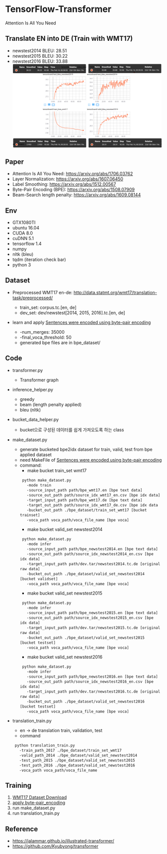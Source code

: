 # TensorFlow-Transformer
Attention Is All You Need


## Translate EN into DE (Train with WMT17)
   * newstest2014 BLEU: 28.51
   * newstest2015 BLEU: 30.22
   * newstest2016 BLEU: 33.88
![final.PNG](./result_img/final.PNG)


## Paper
   * Attention Is All You Need: https://arxiv.org/abs/1706.03762
   * Layer Normalization: https://arxiv.org/abs/1607.06450
   * Label Smoothing: https://arxiv.org/abs/1512.00567 
   * Byte-Pair Encoding (BPE): https://arxiv.org/abs/1508.07909  
   * Beam-Search length penalty: https://arxiv.org/abs/1609.08144

## Env
   * GTX1080TI
   * ubuntu 16.04
   * CUDA 8.0
   * cuDNN 5.1
   * tensorflow 1.4
   * numpy
   * nltk (bleu)
   * tqdm (iteration check bar)
   * python 3
   


## Dataset
   * Preprocessed WMT17 en-de: http://data.statmt.org/wmt17/translation-task/preprocessed/ 
      * train_set: corpus.tc.[en, de]
      * dev_set: dev/newstest[2014, 2015, 2016].tc.[en, de]
       
   * learn and apply [Sentences were encoded using byte-pair encoding](https://github.com/SeonbeomKim/Python-Bype_Pair_Encoding)
      * -num_merges: 35000
      * -final_voca_threshold: 50    
      * generated bpe files are in bpe_dataset/
      
## Code
   * transformer.py
      * Transformer graph

   * inference_helper.py
      * greedy
      * beam (length penalty applied)
      * bleu (nltk)
              
   * bucket_data_helper.py
      * bucket으로 구성된 데이터를 쉽게 가져오도록 하는 class
      
   * make_dataset.py
      * generate bucketed bpe2idx dataset for train, valid, test from bpe applied dataset
      * need MakeFile of [Sentences were encoded using byte-pair encoding](https://github.com/SeonbeomKim/Python-Bype_Pair_Encoding) 
      * command: 
         * make bucket train_set wmt17
         ```
          python make_dataset.py 
            -mode train 
            -source_input_path path/bpe_wmt17.en [bpe text data]
            -source_out_path path/source_idx_wmt17_en.csv [bpe idx data]
            -target_input_path path/bpe_wmt17.de [bpe text data]
            -target_out_path path/source_idx_wmt17_de.csv [bpe idx data
            -bucket_out_path ./bpe_dataset/train_set_wmt17 [bucket trainset]
            -voca_path voca_path/voca_file_name [bpe voca]
         ```
         * make bucket valid_set newstest2014
         ```
          python make_dataset.py 
            -mode infer 
            -source_input_path path/bpe_newstest2014.en [bpe text data]
            -source_out_path path/source_idx_newstest2014_en.csv [bpe idx data]
            -target_input_path path/dev.tar/newstest2014.tc.de [original raw data]
            -bucket_out_path ./bpe_dataset/valid_set_newstest2014 [bucket validset]
            -voca_path voca_path/voca_file_name [bpe voca]
         ```
         * make bucket valid_set newstest2015
         ```
          python make_dataset.py 
            -mode infer 
            -source_input_path path/bpe_newstest2015.en [bpe text data]
            -source_out_path path/source_idx_newstest2015_en.csv [bpe idx data]
            -target_input_path path/dev.tar/newstest2015.tc.de [original raw data]
            -bucket_out_path ./bpe_dataset/valid_set_newstest2015 [bucket testset]
            -voca_path voca_path/voca_file_name [bpe voca]
         ```
         * make bucket valid_set newstest2016
         ```
          python make_dataset.py 
            -mode infer 
            -source_input_path path/bpe_newstest2016.en [bpe text data]
            -source_out_path path/source_idx_newstest2016_en.csv [bpe idx data]
            -target_input_path path/dev.tar/newstest2016.tc.de [original raw data]
            -bucket_out_path ./bpe_dataset/valid_set_newstest2016 [bucket testset]
            -voca_path voca_path/voca_file_name [bpe voca]
         ```
   * translation_train.py
     * en -> de translation train, validation, test
     * command
     ```
      python translation_train.py 
        -train_path_2017 ./bpe_dataset/train_set_wmt17 
        -valid_path_2014 ./bpe_dataset/valid_set_newstest2014 
        -test_path_2015 ./bpe_dataset/valid_set_newstest2015 
        -test_path_2016 ./bpe_dataset/valid_set_newstest2016 
        -voca_path voca_path/voca_file_name
     ```
## Training
   1. [WMT17 Dataset Download](http://data.statmt.org/wmt17/translation-task/preprocessed/)  
   2. [apply byte-pair_encoding](https://github.com/SeonbeomKim/Python-Bype_Pair_Encoding)
   3. run make_dataset.py
   4. run translation_train.py

## Reference
   * https://jalammar.github.io/illustrated-transformer/
   * https://github.com/Kyubyong/transformer
